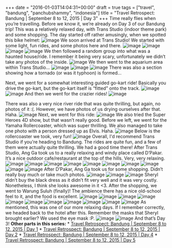 +++
date = "2016-01-03T14:04:31+00:00"
draft = true
tags = ["travel", "bandung", "panchubshammy", "indonesia"]
title = "Travel Retrospect: Bandung | September 8 to 12, 2015 | Day 3"
+++
Time really flies when you’re travelling. Before we know it, we’re already on Day 3 of our Bandung trip! This was a relatively relaxed day, with Trans Studio (indoor theme park) and some shopping. The day started off rather amusingly, when we spotted this bike helmet: ![image](https://40.media.tumblr.com/cbfef298c825b0e6f26439ac5e021bc4/tumblr_inline_o0dormVY8z1qmqv19_540.jpg)  We soon arrived at Trans Studio! We started with some light, fun rides, and some photos here and there. ![image](https://36.media.tumblr.com/9055c2e542120a76d353f723d8e28211/tumblr_inline_o0dp0tgBHq1qmqv19_540.jpg) ![image](https://36.media.tumblr.com/30cc28222ec3c0e073fbe7f2df68d501/tumblr_inline_o0dp20NJHv1qmqv19_540.jpg) ![image](https://41.media.tumblr.com/307e2386dc602557b9c60656d1321d47/tumblr_inline_o0dp2bur4k1qmqv19_540.jpg) ![image](https://41.media.tumblr.com/60b0d30792f967f7d9aeb3842abdfa70/tumblr_inline_o0dp2iOGbm1qmqv19_540.jpg) We then followed a random group into what was a haunted house/ride. I remember it being very scary, unfortunately we didn’t take any photos of the inside. ![image](https://41.media.tumblr.com/1e28194082d963dbf1c56697335d8eca/tumblr_inline_o0dp2qSlgO1qmqv19_540.jpg) We then went to the aquarium area within Trans Studio... ![image](https://40.media.tumblr.com/ec795db7da5782d998aaf6c1f2d80fd9/tumblr_inline_o0dp80ZQgW1qmqv19_540.jpg) ![image](https://40.media.tumblr.com/f0f4514c3ac3a0ad13be090f5d46becf/tumblr_inline_o0dp8cpDZE1qmqv19_540.jpg) ![image](https://41.media.tumblr.com/3aab89382d2d29de641188ad002dcb8a/tumblr_inline_o0dp8dec0H1qmqv19_540.jpg) There was also a section showing how a tornado (or was it typhoon) is formed... 

Next, we went for a somewhat interesting guided go-kart ride! Basically you drive the go-kart, but the go-kart itself is “fitted” onto the track. ![image](https://40.media.tumblr.com/0893f6b4dab1c3a2dd7f556b38fae730/tumblr_inline_o0dpdlUUL91qmqv19_540.jpg) ![image](https://36.media.tumblr.com/e775fb8fdb1d8157482560e44a578ce3/tumblr_inline_o0dpdxKC9O1qmqv19_540.jpg) And then we went for the crazier rides! ![image](https://41.media.tumblr.com/bb36623a3d81cc4a5c62434f5c95247d/tumblr_inline_o0dpf4oanP1qmqv19_540.jpg) 

There was also a very nice river ride that was quite thrilling, but again, no photos of it :(. However, we have photos of us drying ourselves after that. Haha. ![image](https://41.media.tumblr.com/79fd93a52b5d39ada9e23dc48245b05e/tumblr_inline_o0dpi1liv41qmqv19_540.jpg) Next, we went for this ride: ![image](https://40.media.tumblr.com/ca2a104a1b105989f642aada5dfc4632/tumblr_inline_o0dpldkVEr1qmqv19_540.jpg) We also tried the Super Heroes 4D show, but that wasn’t really good. Before we left, we went for the Yamaha Rollercoaster, which was super thrilling. We also managed to take one photo with a person dressed up as Elvis. Haha. ![image](https://41.media.tumblr.com/81ad58d83141e5464be1154e680bf9dd/tumblr_inline_o0dpooQsnx1qmqv19_540.jpg) Below is the rollercoaster we took, very fun! ![image](https://41.media.tumblr.com/1e5d55d73c497744c798adea737181f6/tumblr_inline_o0dpp9Gzlx1qmqv19_540.jpg) Overall, I'd recommend Trans Studio if you're heading to Bandung. The rides are quite fun, and a few of them were actually quite thrilling. We had a good time there! After Trans Studio, Ang Ga took us to a really relaxing and windy place called D’Pakar. It’s a nice outdoor cafe/restaurant at the top of the hills. Very, very relaxing. ![image](https://41.media.tumblr.com/9e714d7bdecb87eb5e37c332a0d5fa8e/tumblr_inline_o0dpzr4ZeP1qmqv19_540.jpg) ![image](https://41.media.tumblr.com/db3b9e572b65db7459ce5999f06bc64c/tumblr_inline_o0dq0xGBrz1qmqv19_540.jpg) ![image](https://41.media.tumblr.com/6450981049c748a961a5c1ba6b479612/tumblr_inline_o0dq1eM0O21qmqv19_540.jpg) ![image](https://41.media.tumblr.com/3868396b2ad200f17c99f298627c1d25/tumblr_inline_o0dq1nfDS91qmqv19_540.jpg) ![image](https://41.media.tumblr.com/4d0ae123b23954cccf780186f2845747/tumblr_inline_o0dq20vO711qmqv19_540.jpg) ![image](https://41.media.tumblr.com/71826ae4101bf0b5974a5f44f99ed523/tumblr_inline_o0dq2bzVOx1qmqv19_540.jpg) ![image](https://41.media.tumblr.com/5bdb50edaefda50e76c28ff8ddd50350/tumblr_inline_o0dq2rXRly1qmqv19_540.jpg) ![image](https://41.media.tumblr.com/ba421719415838ef2bba99956cbd7a32/tumblr_inline_o0dq3gG7h41qmqv19_540.jpg) ![image](https://41.media.tumblr.com/a5798fe08f5830dfcbe51df5a28362a8/tumblr_inline_o0dq4oEZxz1qmqv19_540.jpg) ![image](https://41.media.tumblr.com/cd0a98a25975a5e30299bf215259b3cd/tumblr_inline_o0dq4yc5ZW1qmqv19_540.jpg) After D’Pakar, Ang Ga took us for some shopping. Didn’t really buy much or take much photos. ![image](https://41.media.tumblr.com/9298446ee3a61cef422690c5d6ae5c4d/tumblr_inline_o0dqgapNwl1qmqv19_540.jpg) ![image](https://41.media.tumblr.com/437941408e79c179a83fd10ab9b8530f/tumblr_inline_o0dqg7E2OH1qmqv19_540.jpg) ![image](https://41.media.tumblr.com/56e6583258c57a3153459bfac40d9b3d/tumblr_inline_o0dqgclXva1qmqv19_540.jpg) Sheryl didn’t buy the black dress as it didn’t fit very well and it was very costly. Nonetheless, I think she looks awesome in it &lt;3\. After the shopping, we went to Warung Suluh (finally)! The ambience there has a nice old-school feel to it, and the food is excellent. ![image](https://41.media.tumblr.com/76a03c7d862ee12fb6255286cb7b7259/tumblr_inline_o0dqm2fIaj1qmqv19_540.jpg) ![image](https://41.media.tumblr.com/26c0ff30b79c50197b1190d209ecf883/tumblr_inline_o0dqm2Fkuw1qmqv19_540.jpg) ![image](https://36.media.tumblr.com/9453bb492df8a3cc2cc77dfd4e5cd35c/tumblr_inline_o0dqmq8VmX1qmqv19_540.jpg) ![image](https://41.media.tumblr.com/c527089870f31f0e6f41328fd343e702/tumblr_inline_o0dqm9TxN41qmqv19_540.jpg) ![image](https://40.media.tumblr.com/ad603544e07368fb3c53665a477830d0/tumblr_inline_o0dqmh6BjO1qmqv19_540.jpg) ![image](https://40.media.tumblr.com/36f11513d1297a8ec381a8debcdcf431/tumblr_inline_o0dqmnoKAj1qmqv19_540.jpg) ![image](https://40.media.tumblr.com/d01ae3dff0695a2982cb3f3f68d524ef/tumblr_inline_o0dqmypOQm1qmqv19_540.jpg) ![image](https://41.media.tumblr.com/a84d99ee26012d1d96287ff996c24278/tumblr_inline_o0dqmvIT9q1qmqv19_540.jpg) ![image](https://40.media.tumblr.com/025ddf7f2e305de226730cc63d1f08b6/tumblr_inline_o0dqn1pgJC1qmqv19_540.jpg) ![image](https://36.media.tumblr.com/c320974b93960b107251a423abc714a8/tumblr_inline_o0dqn5BR3p1qmqv19_540.jpg) ![image](https://40.media.tumblr.com/47e84953fba52fe4dfff09c0d58e2ef7/tumblr_inline_o0dqn9hvuk1qmqv19_540.jpg) As mentioned, this was one of our more relaxing days. If I remember correctly, we headed back to the hotel after this. Remember the masks that Sheryl brought earlier? We used the eye mask :P. ![image](https://41.media.tumblr.com/586e7c00de36b0add12a62c1e494f579/tumblr_inline_o0dqrx19GJ1qmqv19_540.jpg) ![image](https://40.media.tumblr.com/babf22e96b048afc7b11849f0f31c697/tumblr_inline_o0dqs70nsC1qmqv19_540.jpg) And that’s Day 3! **Other parts in this series:** * [Travel Retrospect: Bandung | September 8 to 12, 2015 | Day 1](http://t.yc.sg/post/136513714666/travel-retrospect-bandung-september-8-to-12) * [Travel Retrospect: Bandung | September 8 to 12, 2015 | Day 2](http://t.yc.sg/post/136519068456/travel-retrospect-bandung-september-8-to-12) * [Travel Retrospect: Bandung | September 8 to 12, 2015 | Day 4](http://t.yc.sg/post/136535814966/travel-retrospect-bandung-september-8-to-12) * [Travel Retrospect: Bandung | September 8 to 12, 2015 | Day 5](http://t.yc.sg/post/136537170561/travel-retrospect-bandung-september-8-to-12)
